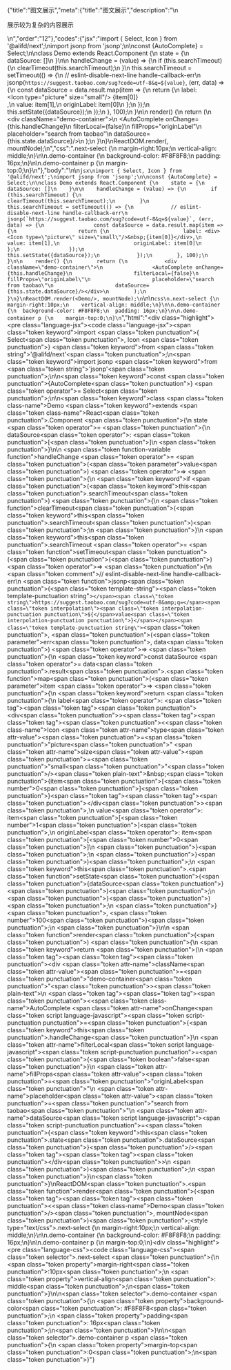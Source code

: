{"title":"图文展示","meta":{"title":"图文展示","description":"\n<p>展示较为复杂的内容展示</p>\n","order":"12"},"codes":{"jsx":"import { Select, Icon } from '@alifd/next';\nimport jsonp from 'jsonp';\n\nconst {AutoComplete} = Select;\n\nclass Demo extends React.Component {\n    state = {\n        dataSource: []\n    }\n\n    handleChange = (value) => {\n        if (this.searchTimeout) {\n            clearTimeout(this.searchTimeout);\n        }\n        this.searchTimeout = setTimeout(() => {\n            // eslint-disable-next-line handle-callback-err\n            jsonp(`https://suggest.taobao.com/sug?code=utf-8&q=${value}`, (err, data) => {\n                const dataSource = data.result.map(item => {\n                    return {\n                        label: <div><Icon type=\"picture\" size=\"small\"/>&nbsp;{item[0]}</div>,\n                        value: item[1],\n                        originLabel: item[0]\n                    };\n                });\n                this.setState({dataSource});\n            });\n        }, 100);\n    }\n\n    render() {\n        return (\n            <div className=\"demo-container\">\n                <AutoComplete onChange={this.handleChange}\n                    filterLocal={false}\n                    fillProps=\"originLabel\"\n                    placeholder=\"search from taobao\"\n                    dataSource={this.state.dataSource}/></div>\n        );\n    }\n}\nReactDOM.render(<Demo/>, mountNode);\n","css":".next-select {\n    margin-right:10px;\n    vertical-align: middle;\n}\n\n.demo-container {\n  background-color: #F8F8F8;\n  padding: 16px;\n}\n\n.demo-container p {\n    margin-top:0;\n}\n"},"body":"\n\n````jsx\nimport { Select, Icon } from '@alifd/next';\nimport jsonp from 'jsonp';\n\nconst {AutoComplete} = Select;\n\nclass Demo extends React.Component {\n    state = {\n        dataSource: []\n    }\n\n    handleChange = (value) => {\n        if (this.searchTimeout) {\n            clearTimeout(this.searchTimeout);\n        }\n        this.searchTimeout = setTimeout(() => {\n            // eslint-disable-next-line handle-callback-err\n            jsonp(`https://suggest.taobao.com/sug?code=utf-8&q=${value}`, (err, data) => {\n                const dataSource = data.result.map(item => {\n                    return {\n                        label: <div><Icon type=\"picture\" size=\"small\"/>&nbsp;{item[0]}</div>,\n                        value: item[1],\n                        originLabel: item[0]\n                    };\n                });\n                this.setState({dataSource});\n            });\n        }, 100);\n    }\n\n    render() {\n        return (\n            <div className=\"demo-container\">\n                <AutoComplete onChange={this.handleChange}\n                    filterLocal={false}\n                    fillProps=\"originLabel\"\n                    placeholder=\"search from taobao\"\n                    dataSource={this.state.dataSource}/></div>\n        );\n    }\n}\nReactDOM.render(<Demo/>, mountNode);\n````\n\n````css\n.next-select {\n    margin-right:10px;\n    vertical-align: middle;\n}\n\n.demo-container {\n  background-color: #F8F8F8;\n  padding: 16px;\n}\n\n.demo-container p {\n    margin-top:0;\n}\n````","html":"<script>(function(){'use strict';\n\nvar _createClass = function () { function defineProperties(target, props) { for (var i = 0; i < props.length; i++) { var descriptor = props[i]; descriptor.enumerable = descriptor.enumerable || false; descriptor.configurable = true; if (\"value\" in descriptor) descriptor.writable = true; Object.defineProperty(target, descriptor.key, descriptor); } } return function (Constructor, protoProps, staticProps) { if (protoProps) defineProperties(Constructor.prototype, protoProps); if (staticProps) defineProperties(Constructor, staticProps); return Constructor; }; }();\n\nvar _next = require('@alifd/next');\n\nvar _jsonp = require('jsonp');\n\nvar _jsonp2 = _interopRequireDefault(_jsonp);\n\nfunction _interopRequireDefault(obj) { return obj && obj.__esModule ? obj : { default: obj }; }\n\nfunction _classCallCheck(instance, Constructor) { if (!(instance instanceof Constructor)) { throw new TypeError(\"Cannot call a class as a function\"); } }\n\nfunction _possibleConstructorReturn(self, call) { if (!self) { throw new ReferenceError(\"this hasn't been initialised - super() hasn't been called\"); } return call && (typeof call === \"object\" || typeof call === \"function\") ? call : self; }\n\nfunction _inherits(subClass, superClass) { if (typeof superClass !== \"function\" && superClass !== null) { throw new TypeError(\"Super expression must either be null or a function, not \" + typeof superClass); } subClass.prototype = Object.create(superClass && superClass.prototype, { constructor: { value: subClass, enumerable: false, writable: true, configurable: true } }); if (superClass) Object.setPrototypeOf ? Object.setPrototypeOf(subClass, superClass) : subClass.__proto__ = superClass; }\n\nvar AutoComplete = _next.Select.AutoComplete;\n\nvar Demo = function (_React$Component) {\n    _inherits(Demo, _React$Component);\n\n    function Demo() {\n        var _ref;\n\n        var _temp, _this, _ret;\n\n        _classCallCheck(this, Demo);\n\n        for (var _len = arguments.length, args = Array(_len), _key = 0; _key < _len; _key++) {\n            args[_key] = arguments[_key];\n        }\n\n        return _ret = (_temp = (_this = _possibleConstructorReturn(this, (_ref = Demo.__proto__ || Object.getPrototypeOf(Demo)).call.apply(_ref, [this].concat(args))), _this), _this.state = {\n            dataSource: []\n        }, _this.handleChange = function (value) {\n            if (_this.searchTimeout) {\n                clearTimeout(_this.searchTimeout);\n            }\n            _this.searchTimeout = setTimeout(function () {\n                // eslint-disable-next-line handle-callback-err\n                (0, _jsonp2.default)('https://suggest.taobao.com/sug?code=utf-8&q=' + value, function (err, data) {\n                    var dataSource = data.result.map(function (item) {\n                        return {\n                            label: React.createElement(\n                                'div',\n                                null,\n                                React.createElement(_next.Icon, { type: 'picture', size: 'small' }),\n                                '\\xA0',\n                                item[0]\n                            ),\n                            value: item[1],\n                            originLabel: item[0]\n                        };\n                    });\n                    _this.setState({ dataSource: dataSource });\n                });\n            }, 100);\n        }, _temp), _possibleConstructorReturn(_this, _ret);\n    }\n\n    _createClass(Demo, [{\n        key: 'render',\n        value: function render() {\n            return React.createElement(\n                'div',\n                { className: 'demo-container' },\n                React.createElement(AutoComplete, { onChange: this.handleChange,\n                    filterLocal: false,\n                    fillProps: 'originLabel',\n                    placeholder: 'search from taobao',\n                    dataSource: this.state.dataSource })\n            );\n        }\n    }]);\n\n    return Demo;\n}(React.Component);\n\nReactDOM.render(React.createElement(Demo, null), mountNode);})()</script><div class=\"highlight\"><pre class=\"language-jsx\"><code class=\"language-jsx\"><span class=\"token keyword\">import</span> <span class=\"token punctuation\">{</span> Select<span class=\"token punctuation\">,</span> Icon <span class=\"token punctuation\">}</span> <span class=\"token keyword\">from</span> <span class=\"token string\">'@alifd/next'</span><span class=\"token punctuation\">;</span>\n<span class=\"token keyword\">import</span> jsonp <span class=\"token keyword\">from</span> <span class=\"token string\">'jsonp'</span><span class=\"token punctuation\">;</span>\n\n<span class=\"token keyword\">const</span> <span class=\"token punctuation\">{</span>AutoComplete<span class=\"token punctuation\">}</span> <span class=\"token operator\">=</span> Select<span class=\"token punctuation\">;</span>\n\n<span class=\"token keyword\">class</span> <span class=\"token class-name\">Demo</span> <span class=\"token keyword\">extends</span> <span class=\"token class-name\">React<span class=\"token punctuation\">.</span>Component</span> <span class=\"token punctuation\">{</span>\n    state <span class=\"token operator\">=</span> <span class=\"token punctuation\">{</span>\n        dataSource<span class=\"token operator\">:</span> <span class=\"token punctuation\">[</span><span class=\"token punctuation\">]</span>\n    <span class=\"token punctuation\">}</span>\n\n    <span class=\"token function-variable function\">handleChange</span> <span class=\"token operator\">=</span> <span class=\"token punctuation\">(</span><span class=\"token parameter\">value</span><span class=\"token punctuation\">)</span> <span class=\"token operator\">=></span> <span class=\"token punctuation\">{</span>\n        <span class=\"token keyword\">if</span> <span class=\"token punctuation\">(</span><span class=\"token keyword\">this</span><span class=\"token punctuation\">.</span>searchTimeout<span class=\"token punctuation\">)</span> <span class=\"token punctuation\">{</span>\n            <span class=\"token function\">clearTimeout</span><span class=\"token punctuation\">(</span><span class=\"token keyword\">this</span><span class=\"token punctuation\">.</span>searchTimeout<span class=\"token punctuation\">)</span><span class=\"token punctuation\">;</span>\n        <span class=\"token punctuation\">}</span>\n        <span class=\"token keyword\">this</span><span class=\"token punctuation\">.</span>searchTimeout <span class=\"token operator\">=</span> <span class=\"token function\">setTimeout</span><span class=\"token punctuation\">(</span><span class=\"token punctuation\">(</span><span class=\"token punctuation\">)</span> <span class=\"token operator\">=></span> <span class=\"token punctuation\">{</span>\n            <span class=\"token comment\">// eslint-disable-next-line handle-callback-err</span>\n            <span class=\"token function\">jsonp</span><span class=\"token punctuation\">(</span><span class=\"token template-string\"><span class=\"token template-punctuation string\">`</span><span class=\"token string\">https://suggest.taobao.com/sug?code=utf-8&amp;q=</span><span class=\"token interpolation\"><span class=\"token interpolation-punctuation punctuation\">${</span>value<span class=\"token interpolation-punctuation punctuation\">}</span></span><span class=\"token template-punctuation string\">`</span></span><span class=\"token punctuation\">,</span> <span class=\"token punctuation\">(</span><span class=\"token parameter\">err<span class=\"token punctuation\">,</span> data</span><span class=\"token punctuation\">)</span> <span class=\"token operator\">=></span> <span class=\"token punctuation\">{</span>\n                <span class=\"token keyword\">const</span> dataSource <span class=\"token operator\">=</span> data<span class=\"token punctuation\">.</span>result<span class=\"token punctuation\">.</span><span class=\"token function\">map</span><span class=\"token punctuation\">(</span><span class=\"token parameter\">item</span> <span class=\"token operator\">=></span> <span class=\"token punctuation\">{</span>\n                    <span class=\"token keyword\">return</span> <span class=\"token punctuation\">{</span>\n                        label<span class=\"token operator\">:</span> <span class=\"token tag\"><span class=\"token tag\"><span class=\"token punctuation\">&lt;</span>div</span><span class=\"token punctuation\">></span></span><span class=\"token tag\"><span class=\"token tag\"><span class=\"token punctuation\">&lt;</span><span class=\"token class-name\">Icon</span></span> <span class=\"token attr-name\">type</span><span class=\"token attr-value\"><span class=\"token punctuation\">=</span><span class=\"token punctuation\">\"</span>picture<span class=\"token punctuation\">\"</span></span> <span class=\"token attr-name\">size</span><span class=\"token attr-value\"><span class=\"token punctuation\">=</span><span class=\"token punctuation\">\"</span>small<span class=\"token punctuation\">\"</span></span><span class=\"token punctuation\">/></span></span><span class=\"token plain-text\">&amp;nbsp;</span><span class=\"token punctuation\">{</span>item<span class=\"token punctuation\">[</span><span class=\"token number\">0</span><span class=\"token punctuation\">]</span><span class=\"token punctuation\">}</span><span class=\"token tag\"><span class=\"token tag\"><span class=\"token punctuation\">&lt;/</span>div</span><span class=\"token punctuation\">></span></span><span class=\"token punctuation\">,</span>\n                        value<span class=\"token operator\">:</span> item<span class=\"token punctuation\">[</span><span class=\"token number\">1</span><span class=\"token punctuation\">]</span><span class=\"token punctuation\">,</span>\n                        originLabel<span class=\"token operator\">:</span> item<span class=\"token punctuation\">[</span><span class=\"token number\">0</span><span class=\"token punctuation\">]</span>\n                    <span class=\"token punctuation\">}</span><span class=\"token punctuation\">;</span>\n                <span class=\"token punctuation\">}</span><span class=\"token punctuation\">)</span><span class=\"token punctuation\">;</span>\n                <span class=\"token keyword\">this</span><span class=\"token punctuation\">.</span><span class=\"token function\">setState</span><span class=\"token punctuation\">(</span><span class=\"token punctuation\">{</span>dataSource<span class=\"token punctuation\">}</span><span class=\"token punctuation\">)</span><span class=\"token punctuation\">;</span>\n            <span class=\"token punctuation\">}</span><span class=\"token punctuation\">)</span><span class=\"token punctuation\">;</span>\n        <span class=\"token punctuation\">}</span><span class=\"token punctuation\">,</span> <span class=\"token number\">100</span><span class=\"token punctuation\">)</span><span class=\"token punctuation\">;</span>\n    <span class=\"token punctuation\">}</span>\n\n    <span class=\"token function\">render</span><span class=\"token punctuation\">(</span><span class=\"token punctuation\">)</span> <span class=\"token punctuation\">{</span>\n        <span class=\"token keyword\">return</span> <span class=\"token punctuation\">(</span>\n            <span class=\"token tag\"><span class=\"token tag\"><span class=\"token punctuation\">&lt;</span>div</span> <span class=\"token attr-name\">className</span><span class=\"token attr-value\"><span class=\"token punctuation\">=</span><span class=\"token punctuation\">\"</span>demo-container<span class=\"token punctuation\">\"</span></span><span class=\"token punctuation\">></span></span><span class=\"token plain-text\">\n                </span><span class=\"token tag\"><span class=\"token tag\"><span class=\"token punctuation\">&lt;</span><span class=\"token class-name\">AutoComplete</span></span> <span class=\"token attr-name\">onChange</span><span class=\"token script language-javascript\"><span class=\"token script-punctuation punctuation\">=</span><span class=\"token punctuation\">{</span><span class=\"token keyword\">this</span><span class=\"token punctuation\">.</span>handleChange<span class=\"token punctuation\">}</span></span>\n                    <span class=\"token attr-name\">filterLocal</span><span class=\"token script language-javascript\"><span class=\"token script-punctuation punctuation\">=</span><span class=\"token punctuation\">{</span><span class=\"token boolean\">false</span><span class=\"token punctuation\">}</span></span>\n                    <span class=\"token attr-name\">fillProps</span><span class=\"token attr-value\"><span class=\"token punctuation\">=</span><span class=\"token punctuation\">\"</span>originLabel<span class=\"token punctuation\">\"</span></span>\n                    <span class=\"token attr-name\">placeholder</span><span class=\"token attr-value\"><span class=\"token punctuation\">=</span><span class=\"token punctuation\">\"</span>search from taobao<span class=\"token punctuation\">\"</span></span>\n                    <span class=\"token attr-name\">dataSource</span><span class=\"token script language-javascript\"><span class=\"token script-punctuation punctuation\">=</span><span class=\"token punctuation\">{</span><span class=\"token keyword\">this</span><span class=\"token punctuation\">.</span>state<span class=\"token punctuation\">.</span>dataSource<span class=\"token punctuation\">}</span></span><span class=\"token punctuation\">/></span></span><span class=\"token tag\"><span class=\"token tag\"><span class=\"token punctuation\">&lt;/</span>div</span><span class=\"token punctuation\">></span></span>\n        <span class=\"token punctuation\">)</span><span class=\"token punctuation\">;</span>\n    <span class=\"token punctuation\">}</span>\n<span class=\"token punctuation\">}</span>\nReactDOM<span class=\"token punctuation\">.</span><span class=\"token function\">render</span><span class=\"token punctuation\">(</span><span class=\"token tag\"><span class=\"token tag\"><span class=\"token punctuation\">&lt;</span><span class=\"token class-name\">Demo</span></span><span class=\"token punctuation\">/></span></span><span class=\"token punctuation\">,</span> mountNode<span class=\"token punctuation\">)</span><span class=\"token punctuation\">;</span></code></pre></div><style type=\"text/css\">.next-select {\n    margin-right:10px;\n    vertical-align: middle;\n}\n\n.demo-container {\n  background-color: #F8F8F8;\n  padding: 16px;\n}\n\n.demo-container p {\n    margin-top:0;\n}</style><div class=\"highlight\"><pre class=\"language-css\"><code class=\"language-css\"><span class=\"token selector\">.next-select</span> <span class=\"token punctuation\">{</span>\n    <span class=\"token property\">margin-right</span><span class=\"token punctuation\">:</span>10px<span class=\"token punctuation\">;</span>\n    <span class=\"token property\">vertical-align</span><span class=\"token punctuation\">:</span> middle<span class=\"token punctuation\">;</span>\n<span class=\"token punctuation\">}</span>\n\n<span class=\"token selector\">.demo-container</span> <span class=\"token punctuation\">{</span>\n  <span class=\"token property\">background-color</span><span class=\"token punctuation\">:</span> #F8F8F8<span class=\"token punctuation\">;</span>\n  <span class=\"token property\">padding</span><span class=\"token punctuation\">:</span> 16px<span class=\"token punctuation\">;</span>\n<span class=\"token punctuation\">}</span>\n\n<span class=\"token selector\">.demo-container p</span> <span class=\"token punctuation\">{</span>\n    <span class=\"token property\">margin-top</span><span class=\"token punctuation\">:</span>0<span class=\"token punctuation\">;</span>\n<span class=\"token punctuation\">}</span></code></pre></div>"}